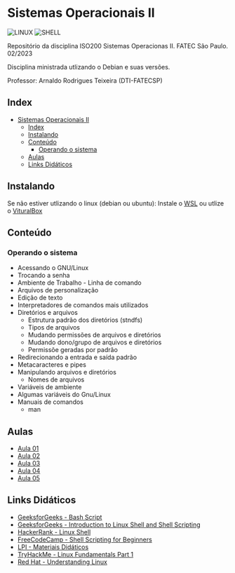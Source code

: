 # Sistemas Operacionais II

![LINUX](https://img.shields.io/badge/Linux-E34F26?style=for-the-badge&logo=linux&logoColor=black)
![SHELL](https://img.shields.io/badge/Shell_Script-121011?style=for-the-badge&logo=gnu-bash&logoColor=white)

Repositório da disciplina ISO200 Sistemas Operacionas II. FATEC São Paulo. 02/2023

Disciplina ministrada utlizando o Debian e suas versões.

Professor: Arnaldo Rodrigues Teixeira (DTI-FATECSP)

## Index

- [Sistemas Operacionais II](#sistemas-operacionais-ii)
  - [Index](#index)
  - [Instalando](#instalando)
  - [Conteúdo](#conteúdo)
    - [Operando o sistema](#operando-o-sistema)
  - [Aulas](#aulas)
  - [Links Didáticos](#links-didáticos)

## Instalando

Se não estiver utlizando o linux (debian ou ubuntu):
Instale o [WSL](https://learn.microsoft.com/pt-br/windows/wsl/install) ou utlize o [VituralBox](https://www.virtualbox.org/)

## Conteúdo

### Operando o sistema

- Acessando o GNU/Linux
- Trocando a senha
- Ambiente de Trabalho - Linha de comando
- Arquivos de personalização
- Edição de texto
- Interpretadores de comandos mais utilizados
- Diretórios e arquivos
  - Estrutura padrão dos diretórios (stndfs)
  - Tipos de arquivos
  - Mudando permissões de arquivos e diretórios
  - Mudando dono/grupo de arquivos e diretórios
  - Permissõe geradas por padrão
- Redirecionando a entrada e saída padrão
- Metacaracteres e pipes
- Manipulando arquivos e diretórios
  - Nomes de arquivos
- Variáveis de ambiente
- Algumas variáveis do Gnu/Linux
- Manuais de comandos
  - man

## Aulas

- [Aula 01](aula1)
- [Aula 02](aula2)
- [Aula 03](aula3)
- [Aula 04](aula4)
- [Aula 05](aula5)

## Links Didáticos

- [GeeksforGeeks - Bash Script](https://www.geeksforgeeks.org/bash-script-command-substitution/?ref=ml_lbp)
- [GeeksforGeeks - Introduction to Linux Shell and Shell Scripting](https://www.geeksforgeeks.org/introduction-linux-shell-shell-scripting/?ref=shm)
- [HackerRank - Linux Shell](https://www.hackerrank.com/domains/shell?filters%5Bsubdomains%5D%5B%5D=bash)
- [FreeCodeCamp - Shell Scripting for Beginners](https://www.freecodecamp.org/news/shell-scripting-crash-course-how-to-write-bash-scripts-in-linux/)
- [LPI - Materiais Didáticos](https://learning.lpi.org/pt/learning-materials/learning-materials/)
- [TryHackMe - Linux Fundamentals Part 1](https://tryhackme.com/room/linuxfundamentalspart1)
- [Red Hat - Understanding Linux]([linux](https://www.redhat.com/en/topics/linux))

